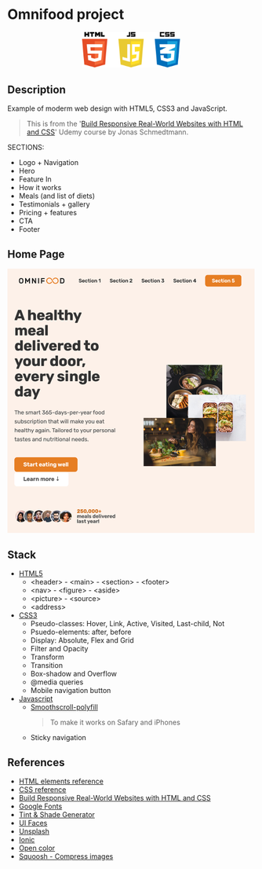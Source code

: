 # Omnifood project

<p align="center">
  <a href="https://developer.mozilla.org/en-US/docs/Glossary/HTML5" target="blank"><img src="./doc/web_design_logos.png" width="200" alt="Web Design Logos"/></a>
</p>

## Description

Example of moderm web design with HTML5, CSS3 and JavaScript.

> This is from the '[Build Responsive Real-World Websites with HTML and CSS](https://www.udemy.com/course/design-and-develop-a-killer-website-with-html5-and-css3/)' Udemy course by Jonas Schmedtmann. 

SECTIONS:

* Logo + Navigation
* Hero
* Feature In
* How it works
* Meals (and list of diets)
* Testimonials + gallery
* Pricing + features
* CTA
* Footer

## Home Page

![Hero Section](./doc/hero_section.png)

## Stack

* [HTML5](https://developer.mozilla.org/en-US/docs/Glossary/HTML5)
  * \<header> - \<main> - \<section> - \<footer>
  * \<nav> - \<figure> - \<aside>
  * \<picture> - \<source>
  * \<address>
* [CSS3](https://developer.mozilla.org/en-US/docs/Web/CSS)
  * Pseudo-classes: Hover, Link, Active, Visited, Last-child, Not
  * Psuedo-elements: after, before
  * Display: Absolute, Flex and Grid
  * Filter and Opacity
  * Transform
  * Transition
  * Box-shadow and Overflow
  * @media queries
  * Mobile navigation button
* [Javascript](https://developer.mozilla.org/en-US/docs/Web/JavaScript)
  * [Smoothscroll-polyfill](https://unpkg.com/browse/smoothscroll-polyfill@0.4.4/)
    > To make it works on Safary and iPhones
  * Sticky navigation

## References

* [HTML elements reference](https://developer.mozilla.org/en-US/docs/Web/HTML/Element)
* [CSS reference](https://developer.mozilla.org/en-US/docs/Web/CSS/Reference)
* [Build Responsive Real-World Websites with HTML and CSS](https://www.udemy.com/course/design-and-develop-a-killer-website-with-html5-and-css3/)
* [Google Fonts](https://fonts.google.com)
* [Tint & Shade Generator](https://maketintsandshades.com/)
* [UI Faces](https://www.uifaces.co)
* [Unsplash](https://unsplash.com/)
* [Ionic](https://ionic.io/ionicons)
* [Open color](https://yeun.github.io/open-color/)
* [Squoosh - Compress images](https://squoosh.app/)